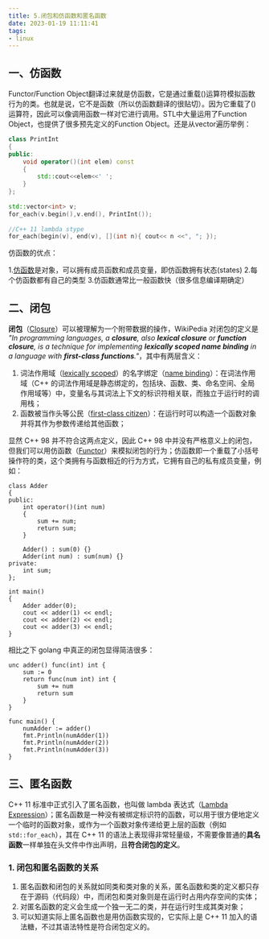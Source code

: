 ```yaml
---
title: 5.闭包和仿函数和匿名函数
date: 2023-01-19 11:11:41
tags:
- linux
---
```


## 一、仿函数

Functor/Function Object翻译过来就是仿函数，它是通过重载()运算符模拟函数行为的类。也就是说，它不是函数（所以仿函数翻译的很贴切）。因为它重载了()运算符，因此可以像调用函数一样对它进行调用。STL中大量运用了Function Object，也提供了很多预先定义的Function Object。还是从vector遍历举例：

```c++
class PrintInt
{
public:
    void operator()(int elem) const
    {
        std::cout<<elem<<' ';
    }
};
 
std::vector<int> v;
for_each(v.begin(),v.end(), PrintInt()); 
 
//C++ 11 lambda stype
for_each(begin(v), end(v), [](int n){ cout<< n <<", "; });
```

仿函数的优点：

1.[仿函数](https://so.csdn.net/so/search?q=仿函数&spm=1001.2101.3001.7020)是对象，可以拥有成员函数和成员变量，即仿函数拥有状态(states)
2.每个仿函数都有自己的类型
3.仿函数通常比一般函数快（很多信息编译期确定）

## 二、闭包

**闭包**（[Closure](https://link.zhihu.com/?target=https%3A//en.wikipedia.org/wiki/Closure_(computer_programming))）可以被理解为一个附带数据的操作，WikiPedia 对闭包的定义是 *"In programming languages, a **closure**, also **lexical closure** or **function closure**, is a technique for implementing **lexically scoped name binding** in a language with **first-class functions**."*，其中有两层含义：

1. 词法作用域（[lexically scoped](https://link.zhihu.com/?target=https%3A//en.wikipedia.org/wiki/Lexically_scoped)）的名字绑定（[name binding](https://link.zhihu.com/?target=https%3A//en.wikipedia.org/wiki/Name_binding)）：在词法作用域（C++ 的词法作用域是静态绑定的，包括块、函数、类、命名空间、全局作用域等）中，变量名与其词法上下文的标识符相关联，而独立于运行时的调用栈；
2. 函数被当作头等公民（[first-class citizen](https://link.zhihu.com/?target=https%3A//en.wikipedia.org/wiki/First-class_citizen)）：在运行时可以构造一个函数对象并将其作为参数传递给其他函数；

显然 C++ 98 并不符合这两点定义，因此 C++ 98 中并没有严格意义上的闭包，但我们可以用仿函数（[Functor](https://link.zhihu.com/?target=https%3A//www.geeksforgeeks.org/functors-in-cpp/)）来模拟闭包的行为；仿函数即一个重载了小括号操作符的类，这个类拥有与函数相近的行为方式，它拥有自己的私有成员变量，例如：

```
class Adder
{
public:
    int operator()(int num)
    {
        sum += num;
        return sum;
    }

    Adder() : sum(0) {}
    Adder(int num) : sum(num) {}
private:
    int sum;
};

int main()
{
    Adder adder(0);
    cout << adder(1) << endl;
    cout << adder(2) << endl;
    cout << adder(3) << endl;
}
```

相比之下 golang 中真正的闭包显得简洁很多：

```
unc adder() func(int) int {
    sum := 0
    return func(num int) int {
        sum += num
        return sum
    }
}

func main() {
    numAdder := adder()
    fmt.Println(numAdder(1))
    fmt.Println(numAdder(2))
    fmt.Println(numAdder(3))
}
```

## 三、匿名函数

C++ 11 标准中正式引入了匿名函数，也叫做 lambda 表达式（[Lambda Expression](https://link.zhihu.com/?target=https%3A//en.cppreference.com/w/cpp/language/lambda)）；匿名函数是一种没有被绑定标识符的函数，可以用于很方便地定义一个临时的函数对象，或作为一个函数对象传递给更上层的函数（例如 `std::for_each`），其在 C++ 11 的语法上表现得非常轻量级，不需要像普通的**具名函数**一样单独在头文件中作出声明，且**符合闭包的定义**。

### 1. 闭包和匿名函数的关系

1. 匿名函数和闭包的关系就如同类和类对象的关系，匿名函数和类的定义都只存在于源码（代码段）中，而闭包和类对象则是在运行时占用内存空间的实体；
2. 对匿名函数的定义会生成一个独一无二的类，并在运行时生成其类对象；
3. 可以知道实际上匿名函数也是用仿函数实现的，它实际上是 C++ 11 加入的语法糖，不过其语法特性是符合闭包定义的。